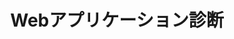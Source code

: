 ---
title: "Webアプリケーション診断"
description: "クロスサイトスクリプティング(XSS)、SQLインジェクション、認証の不備など、Webアプリケーションに潜む脆弱性を網羅的に検出。<br>OWASP Top 10 に準拠した診断手法で、実際の攻撃手法を再現しながら調査を実施します。"
draft: false
image : "images/portfolio/work5.jpg"
bg_image: "images/feature-bg.jpg"
category: "脆弱性診断・セキュリティチェックアップサービス"
---